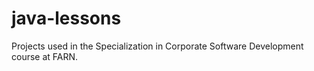# java-lessons
Projects used in the Specialization in Corporate Software Development course at FARN.
